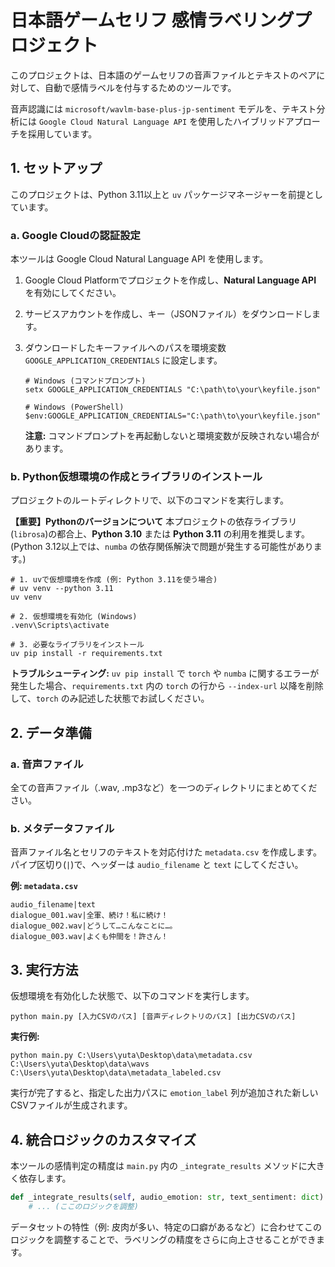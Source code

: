 
# 日本語ゲームセリフ 感情ラベリングプロジェクト

このプロジェクトは、日本語のゲームセリフの音声ファイルとテキストのペアに対して、自動で感情ラベルを付与するためのツールです。

音声認識には `microsoft/wavlm-base-plus-jp-sentiment` モデルを、テキスト分析には `Google Cloud Natural Language API` を使用したハイブリッドアプローチを採用しています。

## 1. セットアップ

このプロジェクトは、Python 3.11以上と `uv` パッケージマネージャーを前提としています。

### a. Google Cloudの認証設定

本ツールは Google Cloud Natural Language API を使用します。

1.  Google Cloud Platformでプロジェクトを作成し、**Natural Language API** を有効にしてください。
2.  サービスアカウントを作成し、キー（JSONファイル）をダウンロードします。
3.  ダウンロードしたキーファイルへのパスを環境変数 `GOOGLE_APPLICATION_CREDENTIALS` に設定します。

    ```shell
    # Windows (コマンドプロンプト)
    setx GOOGLE_APPLICATION_CREDENTIALS "C:\path\to\your\keyfile.json"

    # Windows (PowerShell)
    $env:GOOGLE_APPLICATION_CREDENTIALS="C:\path\to\your\keyfile.json"
    ```
    **注意:** コマンドプロンプトを再起動しないと環境変数が反映されない場合があります。

### b. Python仮想環境の作成とライブラリのインストール

プロジェクトのルートディレクトリで、以下のコマンドを実行します。

**【重要】Pythonのバージョンについて**
本プロジェクトの依存ライブラリ(`librosa`)の都合上、**Python 3.10** または **Python 3.11** の利用を推奨します。
(Python 3.12以上では、`numba` の依存関係解決で問題が発生する可能性があります。)

```shell
# 1. uvで仮想環境を作成 (例: Python 3.11を使う場合)
# uv venv --python 3.11
uv venv

# 2. 仮想環境を有効化 (Windows)
.venv\Scripts\activate

# 3. 必要なライブラリをインストール
uv pip install -r requirements.txt
```

**トラブルシューティング:**
`uv pip install` で `torch` や `numba` に関するエラーが発生した場合、`requirements.txt` 内の `torch` の行から `--index-url` 以降を削除して、`torch` のみ記述した状態でお試しください。

## 2. データ準備

### a. 音声ファイル

全ての音声ファイル（.wav, .mp3など）を一つのディレクトリにまとめてください。

### b. メタデータファイル

音声ファイル名とセリフのテキストを対応付けた `metadata.csv` を作成します。
パイプ区切り(`|`)で、ヘッダーは `audio_filename` と `text` にしてください。

**例: `metadata.csv`**
```csv
audio_filename|text
dialogue_001.wav|全軍、続け！私に続け！
dialogue_002.wav|どうして…こんなことに…。
dialogue_003.wav|よくも仲間を！許さん！
```

## 3. 実行方法

仮想環境を有効化した状態で、以下のコマンドを実行します。

```shell
python main.py [入力CSVのパス] [音声ディレクトリのパス] [出力CSVのパス]
```

**実行例:**

```shell
python main.py C:\Users\yuta\Desktop\data\metadata.csv C:\Users\yuta\Desktop\data\wavs C:\Users\yuta\Desktop\data\metadata_labeled.csv
```

実行が完了すると、指定した出力パスに `emotion_label` 列が追加された新しいCSVファイルが生成されます。

## 4. 統合ロジックのカスタマイズ

本ツールの感情判定の精度は `main.py` 内の `_integrate_results` メソッドに大きく依存します。

```python
def _integrate_results(self, audio_emotion: str, text_sentiment: dict) -> str:
    # ... (ここのロジックを調整)
```

データセットの特性（例: 皮肉が多い、特定の口癖があるなど）に合わせてこのロジックを調整することで、ラベリングの精度をさらに向上させることができます。
